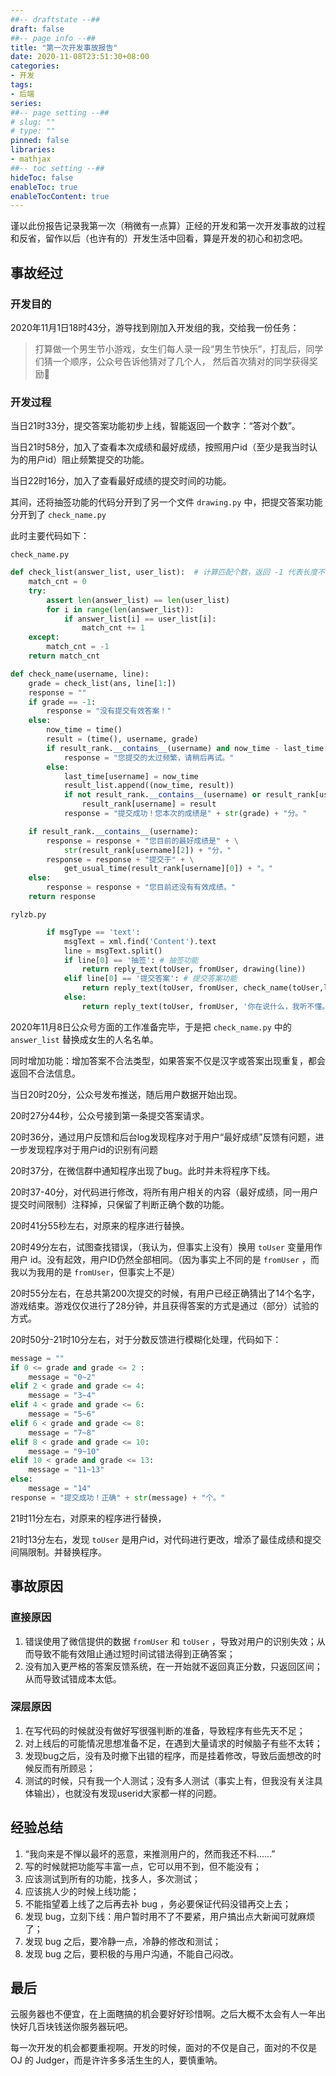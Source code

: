 ```yaml
---
##-- draftstate --##
draft: false
##-- page info --##
title: "第一次开发事故报告"
date: 2020-11-08T23:51:30+08:00
categories:
- 开发
tags:
- 后端
series:
##-- page setting --##
# slug: ""
# type: ""
pinned: false
libraries:
- mathjax 
##-- toc setting --##
hideToc: false
enableToc: true
enableTocContent: true
---
```


谨以此份报告记录我第一次（稍微有一点算）正经的开发和第一次开发事故的过程和反省，留作以后（也许有的）开发生活中回看，算是开发的初心和初念吧。

<!--more-->

## 事故经过

### 开发目的

2020年11月1日18时43分，游导找到刚加入开发组的我，交给我一份任务：

>打算做一个男生节小游戏，女生们每人录一段“男生节快乐”，打乱后，同学们猜一个顺序，公众号告诉他猜对了几个人， 然后首次猜对的同学获得奖励🤔

### 开发过程

当日21时33分，提交答案功能初步上线，智能返回一个数字：“答对个数”。

当日21时58分，加入了查看本次成绩和最好成绩，按照用户id（至少是我当时认为的用户id）阻止频繁提交的功能。

当日22时16分，加入了查看最好成绩的提交时间的功能。

其间，还将抽签功能的代码分开到了另一个文件 `drawing.py` 中，把提交答案功能分开到了 `check_name.py`

此时主要代码如下：

`check_name.py`

```python
def check_list(answer_list, user_list):  # 计算匹配个数，返回 -1 代表长度不一致
    match_cnt = 0
    try:
        assert len(answer_list) == len(user_list)
        for i in range(len(answer_list)):
            if answer_list[i] == user_list[i]:
                match_cnt += 1
    except:
        match_cnt = -1
    return match_cnt

def check_name(username, line):
    grade = check_list(ans, line[1:])
    response = ""
    if grade == -1:
        response = "没有提交有效答案！"
    else:
        now_time = time()
        result = (time(), username, grade)
        if result_rank.__contains__(username) and now_time - last_time[username] < 5:
            response = "您提交的太过频繁，请稍后再试。"
        else:
            last_time[username] = now_time
            result_list.append((now_time, result))
            if not result_rank.__contains__(username) or result_rank[username][2] < result[2]:
                result_rank[username] = result
            response = "提交成功！您本次的成绩是" + str(grade) + "分。"

    if result_rank.__contains__(username):
        response = response + "您目前的最好成绩是" + \
            str(result_rank[username][2]) + "分，"
        response = response + "提交于" + \
            get_usual_time(result_rank[username][0]) + "。"
    else:
        response = response + "您目前还没有有效成绩。"
    return response
```

`rylzb.py`

```python
        if msgType == 'text':
            msgText = xml.find('Content').text
            line = msgText.split()
            if line[0] == '抽签': # 抽签功能
                return reply_text(toUser, fromUser, drawing(line))
            elif line[0] == '提交答案': # 提交答案功能
                return reply_text(toUser, fromUser, check_name(toUser,line))
            else:
                return reply_text(toUser, fromUser, '你在说什么，我听不懂。')
```

2020年11月8日公众号方面的工作准备完毕，于是把 `check_name.py` 中的 `answer_list` 替换成女生的人名名单。

同时增加功能：增加答案不合法类型，如果答案不仅是汉字或答案出现重复，都会返回不合法信息。

当日20时20分，公众号发布推送，随后用户数据开始出现。

20时27分44秒，公众号接到第一条提交答案请求。

20时36分，通过用户反馈和后台log发现程序对于用户“最好成绩”反馈有问题，进一步发现程序对于用户id的识别有问题

20时37分，在微信群中通知程序出现了bug。此时并未将程序下线。

20时37-40分，对代码进行修改，将所有用户相关的内容（最好成绩，同一用户提交时间限制）注释掉，只保留了判断正确个数的功能。

20时41分55秒左右，对原来的程序进行替换。

20时49分左右，试图查找错误，（我认为，但事实上没有）换用 `toUser` 变量用作用户 id。没有起效，用户ID仍然全部相同。（因为事实上不同的是 `fromUser` ，而我以为我用的是 `fromUser`，但事实上不是）

20时55分左右，在总共第200次提交的时候，有用户已经正确猜出了14个名字，游戏结束。游戏仅仅进行了28分钟，并且获得答案的方式是通过（部分）试验的方式。

20时50分-21时10分左右，对于分数反馈进行模糊化处理，代码如下：

```python
message = ""
if 0 <= grade and grade <= 2 :
    message = "0~2"
elif 2 < grade and grade <= 4:
    message = "3~4"
elif 4 < grade and grade <= 6:
    message = "5~6"     
elif 6 < grade and grade <= 8:
    message = "7~8"
elif 8 < grade and grade <= 10:    
    message = "9~10"     
elif 10 < grade and grade <= 13:  
    message = "11~13"
else:
    message = "14"     
response = "提交成功！正确" + str(message) + "个。"
```

21时11分左右，对原来的程序进行替换，

21时13分左右，发现 `toUser` 是用户id，对代码进行更改，增添了最佳成绩和提交间隔限制。并替换程序。

## 事故原因

### 直接原因

1. 错误使用了微信提供的数据 `fromUser` 和 `toUser` ，导致对用户的识别失效；从而导致不能有效阻止通过短时间试错法得到正确答案；
2. 没有加入更严格的答案反馈系统，在一开始就不返回真正分数，只返回区间；从而导致试错成本太低。

### 深层原因

1. 在写代码的时候就没有做好写很强判断的准备，导致程序有些先天不足；
2. 对上线后的可能情况思想准备不足，在遇到大量请求的时候脑子有些不太转；
3. 发现bug之后，没有及时撤下出错的程序，而是挂着修改，导致后面想改的时候反而有所顾忌；
4. 测试的时候，只有我一个人测试；没有多人测试（事实上有，但我没有关注具体输出），也就没有发现userid大家都一样的问题。

## 经验总结

1. “我向来是不惮以最坏的恶意，来推测用户的，然而我还不料......”
2. 写的时候就把功能写丰富一点，它可以用不到，但不能没有；
3. 应该测试到所有的功能，找多人，多次测试；
4. 应该挑人少的时候上线功能；
5. 不能指望着上线了之后再去补 bug ，务必要保证代码没错再交上去；
6. 发现 bug，立刻下线：用户暂时用不了不要紧，用户搞出点大新闻可就麻烦了；
7. 发现 bug 之后，要冷静一点，冷静的修改和测试；
8. 发现 bug 之后，要积极的与用户沟通，不能自己闷改。

## 最后

云服务器也不便宜，在上面瞎搞的机会要好好珍惜啊。之后大概不太会有人一年出快好几百块钱送你服务器玩吧。

每一次开发的机会都要重视啊。开发的时候，面对的不仅是自己，面对的不仅是 OJ 的 Judger，而是许许多多活生生的人，要慎重呐。

